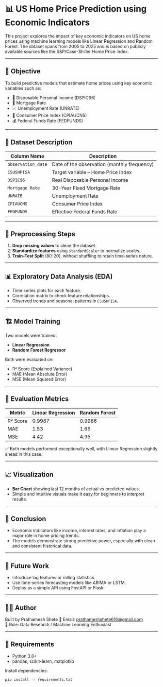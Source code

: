 # 📊 US Home Price Prediction using Economic Indicators

This project explores the impact of key economic indicators on US home prices using machine learning models like Linear Regression and Random Forest. The dataset spans from 2005 to 2025 and is based on publicly available sources like the S&P/Case-Shiller Home Price Index.

---

## 🧠 Objective

To build predictive models that estimate home prices using key economic variables such as:

- 🏦 Disposable Personal Income (DSPIC96)
- 💸 Mortgage Rate
- 📈 Unemployment Rate (UNRATE)
- 🛒 Consumer Price Index (CPIAUCNS)
- 💰 Federal Funds Rate (FEDFUNDS)

---

## 📂 Dataset Description

| Column Name     | Description |
|-----------------|-------------|
| `observation_date` | Date of the observation (monthly frequency) |
| `CSUSHPISA`     | Target variable – Home Price Index |
| `DSPIC96`       | Real Disposable Personal Income |
| `Mortgage Rate` | 30-Year Fixed Mortgage Rate |
| `UNRATE`        | Unemployment Rate |
| `CPIAUCNS`      | Consumer Price Index |
| `FEDFUNDS`      | Effective Federal Funds Rate |

---

## 🧹 Preprocessing Steps

1. **Drop missing values** to clean the dataset.
2. **Standardize features** using `StandardScaler` to normalize scales.
3. **Train-Test Split** (80-20), without shuffling to retain time-series nature.

---

## 📊 Exploratory Data Analysis (EDA)

- Time series plots for each feature.
- Correlation matrix to check feature relationships.
- Observed trends and seasonal patterns in `CSUSHPISA`.

---

## 🏗️ Model Training

Two models were trained:
- **Linear Regression**
- **Random Forest Regressor**

Both were evaluated on:
- R² Score (Explained Variance)
- MAE (Mean Absolute Error)
- MSE (Mean Squared Error)

---

## 🧪 Evaluation Metrics

| Metric      | Linear Regression | Random Forest |
|-------------|-------------------|---------------|
| R² Score    | 0.9987            | 0.9986        |
| MAE         | 1.53              | 1.65          |
| MSE         | 4.42              | 4.95          |

✅ Both models performed exceptionally well, with Linear Regression slightly ahead in this case.

---

## 📈 Visualization

- **Bar Chart** showing last 12 months of actual vs predicted values.
- Simple and intuitive visuals make it easy for beginners to interpret results.

---

## 📝 Conclusion

- Economic indicators like income, interest rates, and inflation play a major role in home pricing trends.
- The models demonstrate strong predictive power, especially with clean and consistent historical data.

---

## 🚀 Future Work

- Introduce lag features or rolling statistics.
- Use time-series forecasting models like ARIMA or LSTM.
- Deploy as a simple API using FastAPI or Flask.

---

## 👨‍💻 Author

Built by Prathamesh Shete
📧 Email: prathameshshete616@gmail.com  
💼 Role: Data Research / Machine Learning Enthusiast

---

## 📌 Requirements

- Python 3.8+
- pandas, scikit-learn, matplotlib

Install dependencies:
```bash
pip install -r requirements.txt
